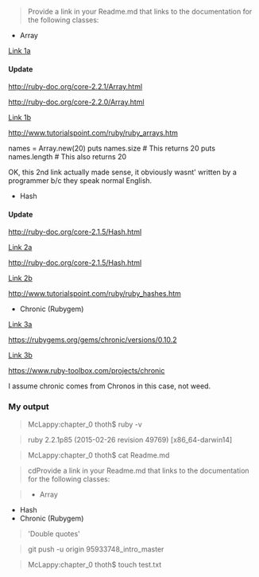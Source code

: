 > Provide a link in your Readme.md that links to the documentation for the following classes:

*  Array

<a href=http://ruby-doc.org/core-2.2.0/Array.html> Link 1a </a>

#### Update 

http://ruby-doc.org/core-2.2.1/Array.html

http://ruby-doc.org/core-2.2.0/Array.html

<a href=http://www.tutorialspoint.com/ruby/ruby_arrays.htm> Link 1b </a>

http://www.tutorialspoint.com/ruby/ruby_arrays.htm

names = Array.new(20)
puts names.size # This returns 20
puts names.length # This also returns 20

OK, this 2nd link actually made sense, it obviously wasnt' written by a programmer
b/c they speak normal English.



*  Hash

#### Update 

http://ruby-doc.org/core-2.1.5/Hash.html

<a href=http://ruby-doc.org/core-2.1.5/Hash.html> Link 2a </a>

http://ruby-doc.org/core-2.1.5/Hash.html

<a href=http://www.tutorialspoint.com/ruby/ruby_hashes.htm> Link 2b </a>

http://www.tutorialspoint.com/ruby/ruby_hashes.htm

*  Chronic (Rubygem)

<a href=https://rubygems.org/gems/chronic/versions/0.10.2> Link 3a </a>

https://rubygems.org/gems/chronic/versions/0.10.2

<a href=https://www.ruby-toolbox.com/projects/chronic> Link 3b </a>

https://www.ruby-toolbox.com/projects/chronic

I assume chronic comes from Chronos in this case, not weed.


### My output

> McLappy:chapter_0 thoth$ ruby -v

>  ruby 2.2.1p85 (2015-02-26 revision 49769) [x86_64-darwin14]
  
>  McLappy:chapter_0 thoth$ cat Readme.md
  
>  cdProvide a link in your Readme.md that links to the documentation for the following classes:

>  *  Array
  *  Hash
  *  Chronic (Rubygem)
   
>  'Double quotes'
 
> git push -u origin 95933748_intro_master
  
>  McLappy:chapter_0 thoth$ touch test.txt

